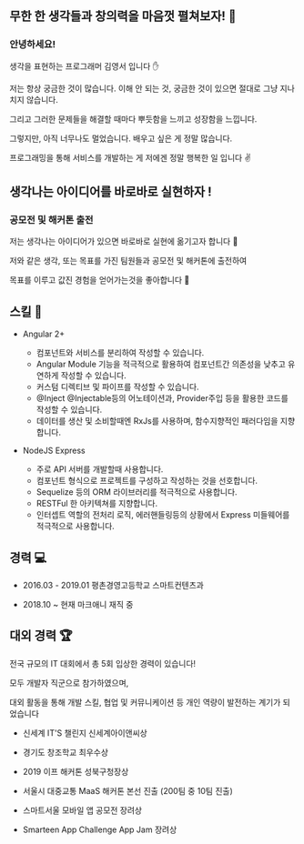 ## 무한 한 생각들과 창의력을 마음껏 펼쳐보자! 🚀

### 안녕하세요!

생각을 표현하는 프로그래머 김영서 입니다 ✋

저는 항상 궁금한 것이 많습니다. 이해 안 되는 것, 궁금한 것이 있으면 절대로 그냥 지나치지 않습니다.

그리고 그러한 문제들을 해결할 때마다 뿌듯함을 느끼고 성장함을 느낍니다.

그렇지만, 아직 너무나도 멀었습니다. 배우고 싶은 게 정말 많습니다.

프로그래밍을 통해 서비스를 개발하는 게 저에겐 정말 행복한 일 입니다 ✌

## 생각나는 아이디어를 바로바로 실현하자 !

### 공모전 및 해커톤 출전

저는 생각나는 아이디어가 있으면 바로바로 실현에 옮기고자 합니다 🚀

저와 같은 생각, 또는 목표를 가진 팀원들과 공모전 및 해커톤에 출전하여

목표를 이루고 값진 경험을 얻어가는것을 좋아합니다 🤞


## 스킬 💪

 * Angular 2+
   * 컴포넌트와 서비스를 분리하여 작성할 수 있습니다.
   * Angular Module 기능을 적극적으로 활용하여 컴포넌트간 의존성을 낮추고 유연하게 작성할 수 있습니다.
   * 커스텀 디렉티브 및 파이프를 작성할 수 있습니다.
   * @Inject @Injectable등의 어노테이션과, Provider주입 등을 활용한 코드를 작성할 수 있습니다.
   * 데이터를 생산 및 소비할때엔 RxJs를 사용하며, 함수지향적인 패러다임을 지향합니다.

 * NodeJS Express
   * 주로 API 서버를 개발할때 사용합니다.
   * 컴포넌트 형식으로 프로젝트를 구성하고 작성하는 것을 선호합니다.
   * Sequelize 등의 ORM 라이브러리를 적극적으로 사용합니다.
   * RESTFul 한 아키텍쳐를 지향합니다.
   * 인터셉트 역할의 전처리 로직, 에러핸들링등의 상황에서 Express 미들웨어를 적극적으로 사용합니다.

## 경력 💻

* 2016.03 - 2019.01 평촌경영고등학교 스마트컨텐츠과

* 2018.10 ~ 현재 마크애니 재직 중

## 대외 경력 🏆

전국 규모의 IT 대회에서 총 5회 입상한 경력이 있습니다!

모두 개발자 직군으로 참가하였으며,

대외 활동을 통해 개발 스킬, 협업 및 커뮤니케이션 등 개인 역량이 발전하는 계기가 되었습니다 


* 신세계 IT'S 챌린지 신세계아이앤씨상

* 경기도 창조학교 최우수상

* 2019 이프 해커톤 성북구청장상

* 서울시 대중교통 MaaS 해커톤 본선 진출 (200팀 중 10팀 진출)

* 스마트서울 모바일 앱 공모전 장려상

* Smarteen App Challenge App Jam 장려상

